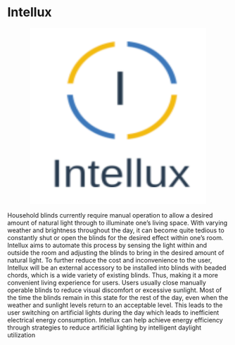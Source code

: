 # Intellux
<p align="center">
  <img src="images/Intellux_logo.png" alt="alt text" width="400" height="400">
 </p>
Household blinds currently require manual operation to allow a desired amount of natural light through to illuminate one’s living space. With varying weather and brightness throughout the day, it can become quite tedious to constantly shut or open the blinds for the desired effect within one’s room. Intellux aims to automate this process by sensing the light within and outside the room and adjusting the blinds to bring in the desired amount of natural light. To further reduce the cost and inconvenience to the user, Intellux will be an external accessory to be installed into blinds with beaded chords, which is a wide variety of existing blinds. Thus, making it a more convenient living experience for users.
Users usually close manually operable blinds to reduce visual discomfort or excessive sunlight. Most of the time the blinds remain in this state for the rest of the day, even when the weather and sunlight levels return to an acceptable level. This leads to the user switching on artificial lights during the day which leads to inefficient electrical energy consumption. Intellux can help achieve energy efficiency through strategies to reduce artificial lighting by intelligent daylight utilization
